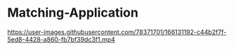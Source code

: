# Matching-Application

https://user-images.githubusercontent.com/78371701/166131192-c44b2f7f-5ed8-4428-a860-fb7bf39dc3f1.mp4

